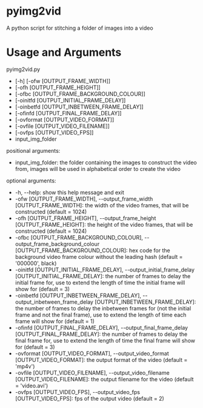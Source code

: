 # pyimg2vid
A python script for stitching a folder of images into a video

# Usage and Arguments
pyimg2vid.py
- [-h] [-ofw [OUTPUT_FRAME_WIDTH]]
- [-ofh [OUTPUT_FRAME_HEIGHT]]
- [-ofbc [OUTPUT_FRAME_BACKGROUND_COLOUR]]
- [-oinitfd [OUTPUT_INITIAL_FRAME_DELAY]]
- [-oinbetfd [OUTPUT_INBETWEEN_FRAME_DELAY]]
- [-ofinfd [OUTPUT_FINAL_FRAME_DELAY]]
- [-ovformat [OUTPUT_VIDEO_FORMAT]]
- [-ovfile [OUTPUT_VIDEO_FILENAME]]
- [-ovfps [OUTPUT_VIDEO_FPS]]
- input_img_folder

positional arguments:
- input_img_folder: the folder containing the images to construct the video from, images will be used in alphabetical order to create the video

optional arguments:
- -h, --help: show this help message and exit
- -ofw [OUTPUT_FRAME_WIDTH], --output_frame_width [OUTPUT_FRAME_WIDTH]: the width of the video frames, that will be constructed (default = 1024)
- -ofh [OUTPUT_FRAME_HEIGHT], --output_frame_height [OUTPUT_FRAME_HEIGHT]: the height of the video frames, that will be constructed (default = 1024)
- -ofbc [OUTPUT_FRAME_BACKGROUND_COLOUR], --output_frame_background_colour [OUTPUT_FRAME_BACKGROUND_COLOUR]: hex code for the background video frame colour without the leading hash (default = '000000', black)
- -oinitfd [OUTPUT_INITIAL_FRAME_DELAY], --output_initial_frame_delay [OUTPUT_INITIAL_FRAME_DELAY]: the number of frames to delay the initial frame for, use to extend the length of time the initial frame will show for (default = 3)
- -oinbetfd [OUTPUT_INBETWEEN_FRAME_DELAY], --output_inbetween_frame_delay [OUTPUT_INBETWEEN_FRAME_DELAY]: the number of frames to delay the inbetween frames for (not the initial frame and not the final frame), use to extend the length of time each frame will show for (default = 1)
- -ofinfd [OUTPUT_FINAL_FRAME_DELAY], --output_final_frame_delay [OUTPUT_FINAL_FRAME_DELAY]: the number of frames to delay the final frame for, use to extend the length of time the final frame will show for (default = 3)
- -ovformat [OUTPUT_VIDEO_FORMAT], --output_video_format [OUTPUT_VIDEO_FORMAT]: the output format of the video (default = 'mp4v')
- -ovfile [OUTPUT_VIDEO_FILENAME], --output_video_filename [OUTPUT_VIDEO_FILENAME]: the output filename for the video (default = 'video.avi')
- -ovfps [OUTPUT_VIDEO_FPS], --output_video_fps [OUTPUT_VIDEO_FPS]: fps of the output video (default = 2)
